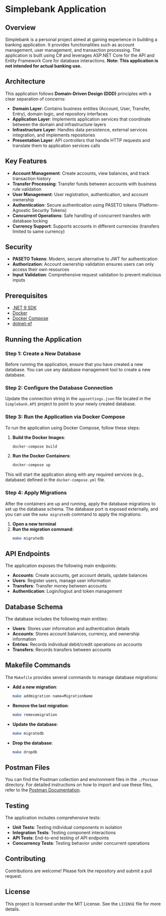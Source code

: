 # Simplebank Application

## Overview
Simplebank is a personal project aimed at gaining experience in building a banking application. It provides functionalities such as account management, user management, and transaction processing. The application is built using C# and leverages ASP.NET Core for the API and Entity Framework Core for database interactions. **Note: This application is not intended for actual banking use.**

## Architecture

This application follows **Domain-Driven Design (DDD)** principles with a clear separation of concerns:

- **Domain Layer**: Contains business entities (Account, User, Transfer, Entry), domain logic, and repository interfaces
- **Application Layer**: Implements application services that coordinate between the domain and infrastructure layers
- **Infrastructure Layer**: Handles data persistence, external services integration, and implements repositories
- **Presentation Layer**: API controllers that handle HTTP requests and translate them to application services calls

## Key Features

- **Account Management**: Create accounts, view balances, and track transaction history
- **Transfer Processing**: Transfer funds between accounts with business rule validation
- **User Management**: User registration, authentication, and account ownership
- **Authentication**: Secure authentication using PASETO tokens (Platform-Agnostic Security Tokens)
- **Concurrent Operations**: Safe handling of concurrent transfers with database locking
- **Currency Support**: Supports accounts in different currencies (transfers limited to same currency)

## Security

- **PASETO Tokens**: Modern, secure alternative to JWT for authentication
- **Authorization**: Account ownership validation ensures users can only access their own resources
- **Input Validation**: Comprehensive request validation to prevent malicious inputs

## Prerequisites
- [.NET 9 SDK](https://dotnet.microsoft.com/download/dotnet/9.0)
- [Docker](https://www.docker.com/get-started)
- [Docker Compose](https://docs.docker.com/compose/install/)
- [dotnet-ef](https://docs.microsoft.com/en-us/ef/core/cli/dotnet)

## Running the Application

### Step 1: Create a New Database
Before running the application, ensure that you have created a new database. You can use any database management tool to create a new database.

### Step 2: Configure the Database Connection
Update the connection string in the `appsettings.json` file located in the `Simplebank.API` project to point to your newly created database.

### Step 3: Run the Application via Docker Compose
To run the application using Docker Compose, follow these steps:

1. **Build the Docker Images**:
   ```sh
   docker-compose build
   ```

2. **Run the Docker Containers**:
   ```sh
   docker-compose up
   ```

This will start the application along with any required services (e.g., database) defined in the `docker-compose.yml` file.

### Step 4: Apply Migrations
After the containers are up and running, apply the database migrations to set up the database schema. The database port is exposed externally, and you can use the `make migratedb` command to apply the migrations:

1. **Open a new terminal**
2. **Run the migration command**:
   ```sh
   make migratedb
   ```

## API Endpoints

The application exposes the following main endpoints:

- **Accounts**: Create accounts, get account details, update balances
- **Users**: Register users, manage user information
- **Transfers**: Transfer money between accounts
- **Authentication**: Login/logout and token management

## Database Schema

The database includes the following main entities:
- **Users**: Stores user information and authentication details
- **Accounts**: Stores account balances, currency, and ownership information
- **Entries**: Records individual debit/credit operations on accounts
- **Transfers**: Records transfers between accounts

## Makefile Commands
The `Makefile` provides several commands to manage database migrations:

- **Add a new migration**:
  ```sh
  make addmigration name=MigrationName
  ```

- **Remove the last migration**:
  ```sh
  make removemigration
  ```

- **Update the database**:
  ```sh
  make migratedb
  ```

- **Drop the database**:
  ```sh
  make dropdb
  ```

## Postman Files
You can find the Postman collection and environment files in the `./Postman` directory. For detailed instructions on how to import and use these files, refer to the [Postman Documentation](./Postman/postman.md).

## Testing

The application includes comprehensive tests:
- **Unit Tests**: Testing individual components in isolation
- **Integration Tests**: Testing component interactions
- **API Tests**: End-to-end testing of API endpoints
- **Concurrency Tests**: Testing behavior under concurrent operations

## Contributing
Contributions are welcome! Please fork the repository and submit a pull request.

## License
This project is licensed under the MIT License. See the `LICENSE` file for more details.

